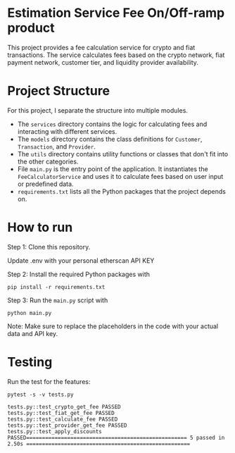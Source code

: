 # Estimation Service Fee On/Off-ramp product

This project provides a fee calculation service for crypto and fiat transactions. The service calculates fees based on the crypto network, fiat payment network, customer tier, and liquidity provider availability.

# Project Structure

For this project, I separate the structure into multiple modules.

* The `services` directory contains the logic for calculating fees and interacting with different services.
* The `models` directory contains the class definitions for `Customer`, `Transaction`, and `Provider`.
* The `utils` directory contains utility functions or classes that don't fit into the other categories.
* File  `main.py` is the entry point of the application. It instantiates the `FeeCalculatorService` and uses it to calculate fees based on user input or predefined data.
* `requirements.txt` lists all the Python packages that the project depends on.

# How to run

Step 1: Clone this repository.

Update .env with your personal etherscan API KEY

Step 2: Install the required Python packages with

```
pip install -r requirements.txt
```

Step 3: Run the `main.py` script with 

```
python main.py
```

Note: Make sure to replace the placeholders in the code with your actual data and API key.

# Testing

Run the test for the features: 

```
pytest -s -v tests.py

tests.py::test_crypto_get_fee PASSED
tests.py::test_fiat_get_fee PASSED
tests.py::test_calculate_fee PASSED
tests.py::test_provider_get_fee PASSED
tests.py::test_apply_discounts PASSED=================================================== 5 passed in 2.50s ====================================================
```
